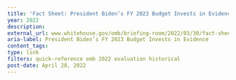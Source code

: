```yaml
---
title: 'Fact Sheet: President Biden’s FY 2023 Budget Invests in Evidence'
year: 2022
description: 
external_url: www.whitehouse.gov/omb/briefing-room/2022/03/30/fact-sheet-president-bidens-budget-invests-in-evidence/
aria-label: President Biden’s FY 2023 Budget Invests in Evidence
content_tags: 
type: link
filters: quick-reference omb 2022 evaluation historical
post-date: April 28, 2022
---
```

